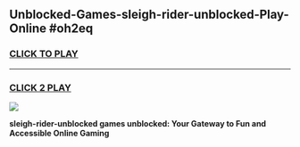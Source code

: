 
## Unblocked-Games-sleigh-rider-unblocked-Play-Online #oh2eq
<h3>
<a href="https://news.freeplayer.one?title=sleigh-rider-unblocked&ref=3">CLICK TO PLAY</a></h3>
<hr>

<h3>
<a href="https://news.freeplayer.one?title=sleigh-rider-unblocked&ref=3">CLICK 2 PLAY</a>
  
</h3>

<a href="https://news.freeplayer.one?title=sleigh-rider-unblocked&ref=3"><img src="https://clearcache.store/games.png"></a>


**sleigh-rider-unblocked games unblocked: Your Gateway to Fun and Accessible Online Gaming**
